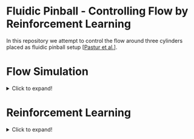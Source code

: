 
# Fluidic Pinball - Controlling Flow by Reinforcement Learning

In this repository we attempt to control the flow around three cylinders placed as fluidic pinball setup [[Pastur et al.](https://arxiv.org/pdf/2104.05104.pdf)]. 

# Flow Simulation
<details>
<summary markdown="spawn"> Click to expand! </summary>
  
+ <details>
  <summary markdown="spawn">Singularity Container</summary>
  
  For the simulation setup in OpenFOAM, the base case for the simulation may be found in  `./test_cases/base_case`. For more info see  [here.](https://ml-cfd.com/2020/12/29/running-pytorch-models-in-openfoam-basic-setup-and-examples/)

  To Built the singularity image follow the instruction given [here](https://github.com/AndreWeiner/of_pytorch_docker). The singularity image file (.sif) should be in parent directory.

  This base case is executable with singularity image as,

  `singuarity run of2006-py1.6-cpu.sif ./Allrun ./test_cases/base_case/`

  </details>
  
+ <details>
  <summary markdown="spawn">Flow Setup</summary>
  
  + <details>
    <summary markdown="spawn">Geometry</summary>
  
    The computational domain is formed as explained in [Pastur et al.](https://arxiv.org/abs/2104.05104) The left most cylinder is considered as cylinder A, Top cylinder as cylinder B and Bottom cylinder as cylinder C.
    
    </details>
  
  + <details>
    <summary markdown="spawn"> Meshing </summary> 
    
    Meshing of the computational domain is achieved by the blockMesh functionality in OpenFOAM in which the domain is divided in *N* numbers of hexahedron blocks. The mesh cells are hexahedron. The blockMesh is significantly faster than snappyHexMesh. 
    
    For implementation refer [this](https://github.com/darshan315/fluidic_pinball/blob/main/test_cases/base_case/system/blockMeshDict) file.
  
    </details>
  
  
  + <details>
    <summary markdown="spawn">Boundary Conditions </summary>
  
    The inlet boundary condition is applied to the left, top and bottom sides of the rectangle containing cylinders. The inlet boundary condition is applied for uniform velocity BC. The outlet boundary condition is applied to right side of the rectangle as `ZeroGradient`. The `noSlip` boundary condition is applied to the all cylinders. For more details see [this](https://github.com/darshan315/fluidic_pinball/blob/main/test_cases/base_case/0.org/U), [this](https://github.com/darshan315/fluidic_pinball/blob/main/test_cases/base_case/0.org/p) and [this](https://github.com/darshan315/fluidic_pinball/blob/main/test_cases/base_case/system/blockMeshDict) files.
    </details>
  
  + <details>
    <summary markdown="spawn"> c<sub>L</sub> </summary>
  
    The Reynolds number (<img src="https://latex.codecogs.com/svg.image?\inline&space;Re" title="\inline Re" />) is computed as :
    
    <img src="https://latex.codecogs.com/svg.image?Re&space;=&space;\frac{U_{\infty}D}{\nu}" title="Re = \frac{U_{\infty}D}{\nu}" />
    
    Where, <img src="https://latex.codecogs.com/svg.image?\inline&space;U_{\infty}" title="\inline U_{\infty}" /> is free stream velocity, <img src="https://latex.codecogs.com/svg.image?\inline&space;D" title="\inline D" /> is diameter of cylinder and <img src="https://latex.codecogs.com/svg.image?\inline&space;\nu" title="\inline \nu" /> is kinematic viscosity.
  
    Coefficient of lift (<img src="https://latex.codecogs.com/svg.image?\inline&space;c_L" title="\inline c_L" />) is calculated as :
    
    <img src="https://latex.codecogs.com/svg.image?c_L&space;=&space;\frac{2L}{U^2A}" title="c_L = \frac{2L}{U^2A}" />
  
    Where, <img src="https://latex.codecogs.com/svg.image?\inline&space;L" title="\inline L" /> is lift force. <img src="https://latex.codecogs.com/svg.image?\inline&space;A" title="\inline A" /> is area enclosed by single cylinder. Here <img src="https://latex.codecogs.com/svg.image?A&space;=&space;D&space;\times&space;Z_t" title="A = D \times Z_t" />   where, <img src="https://latex.codecogs.com/svg.image?\inline&space;Z_t" title="\inline Z_t" /> is cell thickness in <img src="https://latex.codecogs.com/svg.image?\inline&space;z" title="\inline z" />-direction as the simulation setup is quasi 2D and containing only one cell in <img src="https://latex.codecogs.com/svg.image?\inline&space;z" title="\inline z" />-direction. 
  
    The <img src="https://latex.codecogs.com/svg.image?\inline&space;c_L" title="\inline c_L" /> is calculated for each individual cylinder. i.e. <img src="https://latex.codecogs.com/svg.image?\inline&space;c_L_{A}" title="\inline c_L_{A}" /> refers to <img src="https://latex.codecogs.com/svg.image?\inline&space;c_L" title="\inline c_L" /> for cylinder A. The results are compared with [Bieker et al.](https://link.springer.com/article/10.1007/s00162-020-00520-4)
  
  
    + <details>
      <summary markdown="spawn">Click to see figure for c<sub>L</sub> of all individual cylinder where, Re = 100. </summary>
    
      ![bieker_100_cl](https://user-images.githubusercontent.com/50383431/147487488-1e4eda65-65f7-495e-8ab0-b08e64387fc4.png)

      </details>
   
    + <details>
      <summary markdown="spawn">Click to see figure for c<sub>L</sub> of all individual cylinder where, Re = 140.  </summary>
    
      ![bieker_140_cl](https://user-images.githubusercontent.com/50383431/147487531-0f772a38-bb50-4285-aad1-b49fe6a5aa2b.png)

      </details>
  
    + <details>
      <summary markdown="spawn">Click to see figure for c<sub>L</sub> of all individual cylinder where, Re = 200.  </summary>
   
      ![bieker_200_cl](https://user-images.githubusercontent.com/50383431/147487541-6365ad71-c9f1-4a24-b7ea-3cd8da09888d.png)

      </details>

  </details>
  
+ <details>
  <summary markdown="spawn">Mesh Dependency study</summary>

  The meshing of domain is achieved by using blockMesh functionality of OpenFOAM. 

  Meshing level (L) for blockmesh is set to specific numbers of cells in all block and the base mesh level is considered as mentioned in `mesh_o2_i2` case. Then, the mesh is refined as 75%L (`mesh_o1_i1`) and 125%L (`mesh_o3_i3`). Where, in 75%L the mesh is 25% coarse and in 125%L the mesh is 25% finer than base mesh. 

  For mesh dependency study, execute the shell file as,
  1. Locally - (./test_cases/mesh_dependency_study/)
  ```
    $ bash local_mesh_dependency_study.sh
  ```
  2. On cluster (./test_cases/mesh_dependency_study/)
  ```
    $ bash cluster_mesh_dependency_study.sh
  ```
 
  The simulations for different mesh will generate in  `./test_case/run/mesh_dependency_study/`.

  To check consider the mean and standard deviation of c<sub>L</sub>, the convergence of mean and standard deviation of mean over the time is plotted and the appropriate time-period is selected to compute mean and standard deviation of c<sub>L</sub>.

  + <details>
    <summary markdown="spawn">Click to see figure for convergence of mean of c<sub>L</sub> (&mu;<sub>c<sub>L</sub></sub>) for mesh-level 125%L</summary>
  
    ![mesh_o3_i3_mean](https://user-images.githubusercontent.com/50383431/147428065-0cbb2296-474f-4372-afa5-39b7790414e2.png)
  
    </details>
  
  + <details>
    <summary markdown="spawn">Click to see figure for convergence of standard deviation of c<sub>L</sub> (&sigma;<sub>c<sub>L</sub></sub>)for mesh-level 125%L</summary>
  
    ![mesh_o3_i3_std](https://user-images.githubusercontent.com/50383431/147429597-e5b33e50-359c-4339-996b-43dcb143119c.png)

    </details>
  
  Result of Mesh dependency study :
  
  + <details>
    <summary markdown="spawn">Click to see figure for mean of c<sub>L</sub> (&mu;<sub>c<sub>L</sub></sub>) on different mesh-levels </summary>
  
    ![mesh_dependency_means](https://user-images.githubusercontent.com/50383431/147491763-c45b9e6d-1acd-45f3-b059-42d9e564313c.png)

    </details>
  
  + <details>
    <summary markdown="spawn">Click to see figure for standard deviation of c<sub>L</sub> (&sigma;<sub>c<sub>L</sub></sub>) on different mesh-levels </summary>
    
    ![mesh_dependency_std](https://user-images.githubusercontent.com/50383431/147491781-393321f0-d7e1-4a3f-be70-d288bb146ce9.png)

    </details>

  <b>Hence, the mesh-level 125%L is considered for the rest of the flow simulations.</b>
  
+ <details>
  <summary markdown="spawn">Flow Simulation on different Reynolds numbers</summary>
  
  For Flow Simulation on different Reynolds number, execute the shell file as,
  
    1. Locally - (`./test_cases/RE_vary/`)
    ```
      $ bash local_different_REs.sh
    ```
    2. On cluster (`./test_cases/RE_vary/`)
    ```
      $ bash cluster_different_REs.sh
    ```
  The Reynolds number is varied as 10, 20, 30, ..., 200.
  + <details>
    <summary markdown="spawn">Click to see figure for mean of c<sub>L</sub> (&mu;<sub>c<sub>L</sub></sub>) on different Reynolds numbers </summary>
  
    ![RE_means](https://user-images.githubusercontent.com/50383431/147584654-2f2daf7d-213b-4a96-9644-93e95d34866d.png)
  
  

    </details>
  
  + <details>
    <summary markdown="spawn">Click to see figure for standard deviation of c<sub>L</sub> (&sigma;<sub>c<sub>L</sub></sub>) on Reynolds numbers </summary>
   
    ![RE_std](https://user-images.githubusercontent.com/50383431/147584718-d77fd2a5-47b9-4ef7-a019-7cfb1a100418.png)

    </details>
  
  </details>

</details>
  
 
# Reinforcement Learning
<details>
<summary markdown="spawn"> Click to expand! </summary>
  Nothing yet but soon !
</details>

